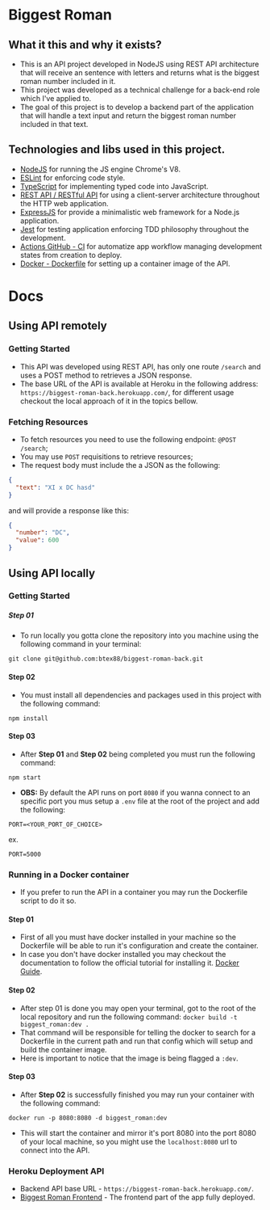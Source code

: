 # Biggest Roman

## What it this and why it exists?
- This is an API project developed in NodeJS using REST API architecture that will receive an sentence with letters and returns what is the biggest roman number included in it.
- This project was developed as a technical challenge for a back-end role which I've applied to.
- The goal of this project is to develop a backend part of the application that will handle a text input and return the biggest roman number included in that text.

## Technologies and libs used in this project.
- [NodeJS](https://nodejs.org/en/) for running the JS engine Chrome's V8.
- [ESLint](https://eslint.org/) for enforcing code style.
- [TypeScript](https://www.typescriptlang.org/) for implementing typed code into JavaScript.
- [REST API / RESTful API](https://www.redhat.com/en/topics/api/what-is-a-rest-api) for using a client-server architecture throughout the HTTP web application.
- [ExpressJS](https://expressjs.com/) for provide a minimalistic web framework for a Node.js application.
- [Jest](https://jestjs.io/) for testing application enforcing TDD philosophy throughout the development.
- [Actions GitHub - CI](https://github.com/features/actions) for automatize app workflow managing development states from creation to deploy.
- [Docker - Dockerfile](https://docs.docker.com/engine/reference/builder/) for setting up a container image of the API.

# Docs
## Using API remotely
### Getting Started
- This API was developed using REST API, has only one route ```/search``` and uses a POST method to retrieves a JSON response.
- The base URL of the API is available at Heroku in the following address: ```https://biggest-roman-back.herokuapp.com/```, for different usage checkout the local approach of it in the topics bellow.

### Fetching Resources
- To fetch resources you need to use the following endpoint: ```@POST /search```;
- You may use ```POST``` requisitions to retrieve resources;
- The request body must include the a JSON as the following:
```JSON
{
  "text": "XI x DC hasd"
}
```
and will provide a response like this:
```JSON
{
  "number": "DC",
  "value": 600
}
```

## Using API locally
### Getting Started
##### Step 01
- To run locally you gotta clone the repository into you machine using the following command in your terminal:
```
git clone git@github.com:btex88/biggest-roman-back.git
```

#### Step 02
- You must install all dependencies and packages used in this project with the following command:
```
npm install
```

#### Step 03
- After **Step 01** and **Step 02** being completed you must run the following command:
```
npm start
```
- **OBS:** By default the API runs on port ```8080``` if you wanna connect to an specific port you mus setup a ```.env``` file at the root of the project and add the following:
```
PORT=<YOUR_PORT_OF_CHOICE>
```
ex.
```
PORT=5000
```

### Running in a Docker container
- If you prefer to run the API in a container you may run the Dockerfile script to do it so.

#### Step 01
- First of all you must have docker installed in your machine so the Dockerfile will be able to run it's configuration and create the container.
- In case you don't have docker installed you may checkout the documentation to follow the official tutorial for installing it. [Docker Guide](https://docs.docker.com/get-docker/).

#### Step 02
- After step 01 is done you may open your terminal, got to the root of the local repository and run the following command:
```docker build -t biggest_roman:dev .```
- That command will be responsible for telling the docker to search for a Dockerfile in the current path and run that config which will setup and build the container image.
- Here is important to notice that the image is being flagged a ```:dev```.

#### Step 03
- After **Step 02** is successfully finished you may run your container with the following command:
```
docker run -p 8080:8080 -d biggest_roman:dev
```
- This will start the container and mirror it's port 8080 into the port 8080 of your local machine, so you might use the ```localhost:8080``` url to connect into the API.

### Heroku Deployment API
- Backend API base URL  - ```https://biggest-roman-back.herokuapp.com/```.
- [Biggest Roman Frontend](https://biggest-roman.vercel.app/) - The frontend part of the app fully deployed.
